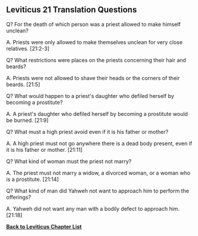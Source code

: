 ## Leviticus 21 Translation Questions ##

Q? For the death of which person was a priest allowed to make himself unclean?

A. Priests were only allowed to make themselves unclean for very close relatives. [21:2-3]

Q? What restrictions were places on the priests concerning their hair and beards?

A. Priests were not allowed to shave their heads or the corners of their beards. [21:5]

Q? What would happen to a priest's daughter who defiled herself by becoming a prostitute?

A. A priest's daughter who defiled herself by becoming a prostitute would be burned. [21:9]

Q? What must a high priest avoid even if it is his father or mother?

A. A high priest must not go anywhere there is a dead body present, even if it is his father or mother. [21:11]

Q? What kind of woman must the priest not marry?

A. The priest must not marry a widow, a divorced woman, or a woman who is a prostitute. [21:14]

Q? What kind of man did Yahweh not want to approach him to perform the offerings?

A. Yahweh did not want any man with a bodily defect to approach him. [21:18]

__[Back to Leviticus Chapter List](./)__

